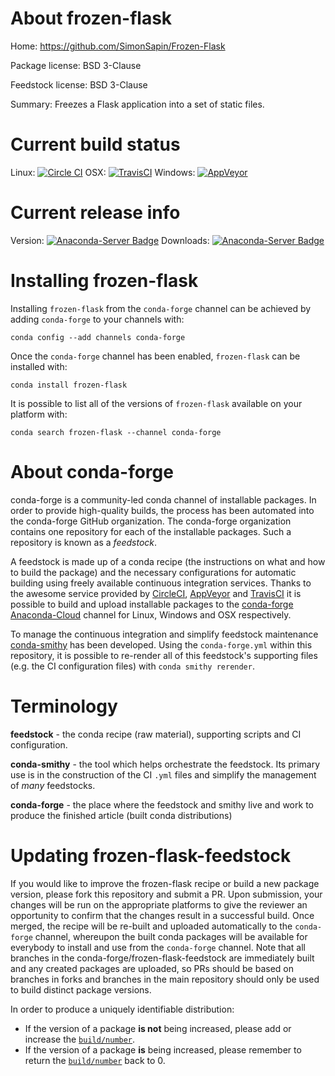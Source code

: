 About frozen-flask
==================

Home: https://github.com/SimonSapin/Frozen-Flask

Package license: BSD 3-Clause

Feedstock license: BSD 3-Clause

Summary: Freezes a Flask application into a set of static files.



Current build status
====================

Linux: [![Circle CI](https://circleci.com/gh/conda-forge/frozen-flask-feedstock.svg?style=shield)](https://circleci.com/gh/conda-forge/frozen-flask-feedstock)
OSX: [![TravisCI](https://travis-ci.org/conda-forge/frozen-flask-feedstock.svg?branch=master)](https://travis-ci.org/conda-forge/frozen-flask-feedstock)
Windows: [![AppVeyor](https://ci.appveyor.com/api/projects/status/github/conda-forge/frozen-flask-feedstock?svg=True)](https://ci.appveyor.com/project/conda-forge/frozen-flask-feedstock/branch/master)

Current release info
====================
Version: [![Anaconda-Server Badge](https://anaconda.org/conda-forge/frozen-flask/badges/version.svg)](https://anaconda.org/conda-forge/frozen-flask)
Downloads: [![Anaconda-Server Badge](https://anaconda.org/conda-forge/frozen-flask/badges/downloads.svg)](https://anaconda.org/conda-forge/frozen-flask)

Installing frozen-flask
=======================

Installing `frozen-flask` from the `conda-forge` channel can be achieved by adding `conda-forge` to your channels with:

```
conda config --add channels conda-forge
```

Once the `conda-forge` channel has been enabled, `frozen-flask` can be installed with:

```
conda install frozen-flask
```

It is possible to list all of the versions of `frozen-flask` available on your platform with:

```
conda search frozen-flask --channel conda-forge
```


About conda-forge
=================

conda-forge is a community-led conda channel of installable packages.
In order to provide high-quality builds, the process has been automated into the
conda-forge GitHub organization. The conda-forge organization contains one repository
for each of the installable packages. Such a repository is known as a *feedstock*.

A feedstock is made up of a conda recipe (the instructions on what and how to build
the package) and the necessary configurations for automatic building using freely
available continuous integration services. Thanks to the awesome service provided by
[CircleCI](https://circleci.com/), [AppVeyor](http://www.appveyor.com/)
and [TravisCI](https://travis-ci.org/) it is possible to build and upload installable
packages to the [conda-forge](https://anaconda.org/conda-forge)
[Anaconda-Cloud](http://docs.anaconda.org/) channel for Linux, Windows and OSX respectively.

To manage the continuous integration and simplify feedstock maintenance
[conda-smithy](http://github.com/conda-forge/conda-smithy) has been developed.
Using the ``conda-forge.yml`` within this repository, it is possible to re-render all of
this feedstock's supporting files (e.g. the CI configuration files) with ``conda smithy rerender``.


Terminology
===========

**feedstock** - the conda recipe (raw material), supporting scripts and CI configuration.

**conda-smithy** - the tool which helps orchestrate the feedstock.
                   Its primary use is in the construction of the CI ``.yml`` files
                   and simplify the management of *many* feedstocks.

**conda-forge** - the place where the feedstock and smithy live and work to
                  produce the finished article (built conda distributions)


Updating frozen-flask-feedstock
===============================

If you would like to improve the frozen-flask recipe or build a new
package version, please fork this repository and submit a PR. Upon submission,
your changes will be run on the appropriate platforms to give the reviewer an
opportunity to confirm that the changes result in a successful build. Once
merged, the recipe will be re-built and uploaded automatically to the
`conda-forge` channel, whereupon the built conda packages will be available for
everybody to install and use from the `conda-forge` channel.
Note that all branches in the conda-forge/frozen-flask-feedstock are
immediately built and any created packages are uploaded, so PRs should be based
on branches in forks and branches in the main repository should only be used to
build distinct package versions.

In order to produce a uniquely identifiable distribution:
 * If the version of a package **is not** being increased, please add or increase
   the [``build/number``](http://conda.pydata.org/docs/building/meta-yaml.html#build-number-and-string).
 * If the version of a package **is** being increased, please remember to return
   the [``build/number``](http://conda.pydata.org/docs/building/meta-yaml.html#build-number-and-string)
   back to 0.
